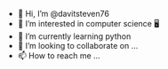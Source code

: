 - 👋 Hi, I’m @davitsteven76
- 👀 I’m interested in computer science 🖥️
- 🌱 I’m currently learning python
- 💞️ I’m looking to collaborate on ...
- 📫 How to reach me ...

<!---
davitsteven76/davitsteven76 is a ✨ special ✨ repository because its `README.md` (this file) appears on your GitHub profile.
You can click the Preview link to take a look at your changes.
--->
